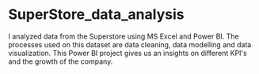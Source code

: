 # SuperStore_data_analysis
I analyzed data from the Superstore using MS Excel and Power BI. The processes used on this dataset are data cleaning, data modelling and data visualization. This Power BI project gives us an insights on different KPI's and the growth of the company.
